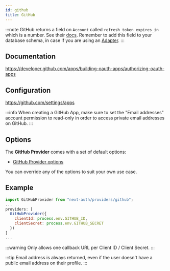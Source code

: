 ```yaml
---
id: github
title: GitHub
---
```


:::note
GitHub returns a field on `Account` called `refresh_token_expires_in` which is a number. See their [docs](https://docs.github.com/en/developers/apps/building-github-apps/refreshing-user-to-server-access-tokens#response). Remember to add this field to your database schema, in case if you are using an [Adapter](https://authjs.dev/getting-started/database).
:::

## Documentation

https://developer.github.com/apps/building-oauth-apps/authorizing-oauth-apps

## Configuration

https://github.com/settings/apps

:::info
When creating a GitHub App, make sure to set the "Email addresses" account permission to read-only in order to access private email addresses on GitHub.
:::

## Options

The **GitHub Provider** comes with a set of default options:

- [GitHub Provider options](https://github.com/nextauthjs/next-auth/blob/v4/packages/next-auth/src/providers/github.ts)

You can override any of the options to suit your own use case.

## Example

```js
import GitHubProvider from "next-auth/providers/github";
...
providers: [
  GitHubProvider({
    clientId: process.env.GITHUB_ID,
    clientSecret: process.env.GITHUB_SECRET
  })
]
...
```

:::warning
Only allows one callback URL per Client ID / Client Secret.
:::

:::tip
Email address is always returned, even if the user doesn't have a public email address on their profile.
:::
